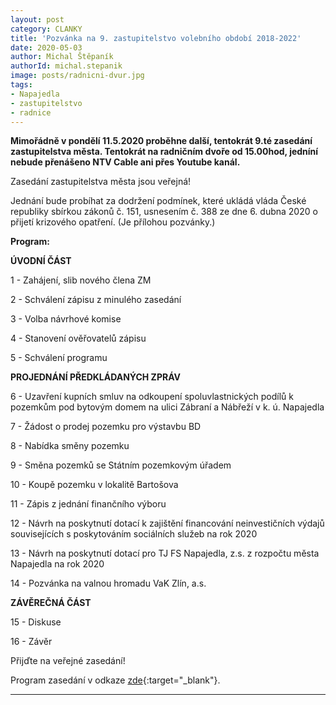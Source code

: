```yaml
---
layout: post
category: CLANKY
title: 'Pozvánka na 9. zastupitelstvo volebního období 2018-2022'
date: 2020-05-03
author: Michal Štěpaník
authorId: michal.stepanik
image: posts/radnicni-dvur.jpg
tags: 
- Napajedla 
- zastupitelstvo 
- radnice
---
```


**Mimořádně v pondělí 11.5.2020 proběhne další, tentokrát 9.té zasedání zastupitelstva města. Tentokrát na radničním dvoře od 15.00hod, jedníní nebude přenášeno NTV Cable ani přes Youtube kanál.** 

Zasedání zastupitelstva města jsou veřejná!

Jednání bude probíhat za dodržení podmínek, které ukládá vláda České republiky sbírkou zákonů č. 151, usnesením č. 388 ze dne 6. dubna 2020 o přijetí krizového opatření. (Je přílohou pozvánky.)

**Program:**

**ÚVODNÍ ČÁST**

1 - Zahájení, slib nového člena ZM

2 - Schválení zápisu z minulého zasedání

3 - Volba návrhové komise

4 - Stanovení ověřovatelů zápisu

5 - Schválení programu

**PROJEDNÁNÍ PŘEDKLÁDANÝCH ZPRÁV**

6 - Uzavření kupních smluv na odkoupení spoluvlastnických podílů k pozemkům pod bytovým domem na ulici Zábraní a Nábřeží v k. ú. Napajedla

7 - Žádost o prodej pozemku pro výstavbu BD

8 - Nabídka směny pozemku

9 - Směna pozemků se Státním pozemkovým úřadem

10 - Koupě pozemku v lokalitě Bartošova

11 - Zápis z jednání finančního výboru

12 - Návrh na poskytnutí dotací k zajištění financování neinvestičních výdajů souvisejících s poskytováním sociálních služeb na rok 2020

13 - Návrh na poskytnutí dotací pro TJ FS Napajedla, z.s. z rozpočtu města Napajedla na rok 2020

14 - Pozvánka na valnou hromadu VaK Zlín, a.s.

**ZÁVĚREČNÁ ČÁST**

15 - Diskuse

16 - Závěr


Přijďte na veřejné zasedání! 



Program zasedání v odkaze [zde](https://www.napajedla.cz/e_download.php?file=data/uredni_deska/obsah1815_2.pdf&original=ZM%20pozv.verejne%2011.05.2020_.pdf){:target="_blank"}.

 



---
